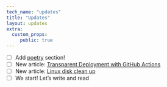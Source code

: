 ```yaml
---
tech_name: "updates"
title: "Updates"
layout: updates
extra: 
  custom_props:
     public: true
---
```


- [ ] Add [poetry](https://alchemmist.xyz/poetry/) section!
- [ ] New article: [Transparent Deployment with GitHub Actions](https://alchemmist.xyz/articles/deploy-gh-actions/)
- [ ] New article: [Linux disk clean up](https://alchemmist.xyz/articles/linux-clean-up/)
- [ ] We start! Let’s write and read
